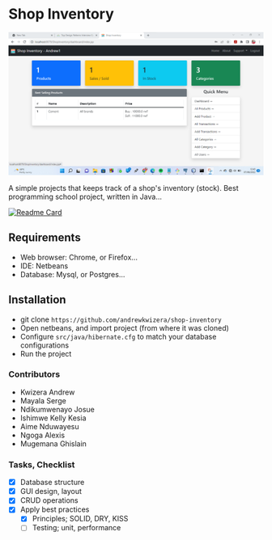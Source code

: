 # Shop Inventory

![Dashboard](Screenshot.png)

A simple projects that keeps track of a shop's inventory (stock). Best programming school project, written in Java...

[![Readme Card](https://github-readme-stats.vercel.app/api/pin/?username=andrewkwizera&repo=shop-inventory)](https://github.com/andrewkwizera/shop-inventory)

## Requirements

- Web browser: Chrome, or Firefox...
- IDE: Netbeans
- Database: Mysql, or Postgres...

## Installation

- git clone `https://github.com/andrewkwizera/shop-inventory`
- Open netbeans, and import project (from where it was cloned)
- Configure `src/java/hibernate.cfg` to match your database configurations
- Run the project

### Contributors

- Kwizera Andrew
- Mayala Serge
- Ndikumwenayo Josue
- Ishimwe Kelly Kesia
- Aime Nduwayesu
- Ngoga Alexis
- Mugemana Ghislain

### Tasks, Checklist

- [x] Database structure
- [x] GUI design, layout
- [x] CRUD operations
- [x] Apply best practices
  - [x] Principles; SOLID, DRY, KISS
  - [ ] Testing; unit, performance
